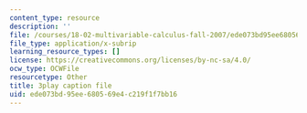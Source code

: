 ```yaml
---
content_type: resource
description: ''
file: /courses/18-02-multivariable-calculus-fall-2007/ede073bd95ee680569e4c219f1f7bb16_15HVevXRsBA.srt
file_type: application/x-subrip
learning_resource_types: []
license: https://creativecommons.org/licenses/by-nc-sa/4.0/
ocw_type: OCWFile
resourcetype: Other
title: 3play caption file
uid: ede073bd-95ee-6805-69e4-c219f1f7bb16
---
```

